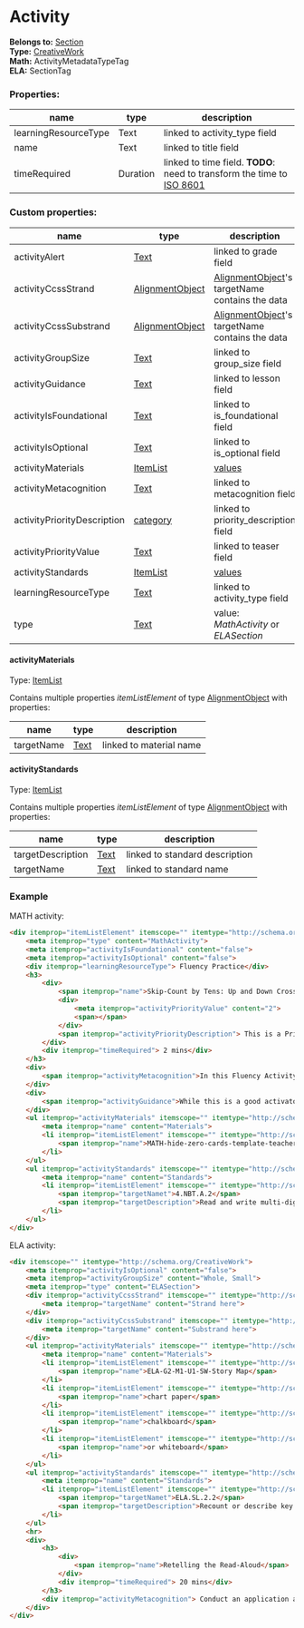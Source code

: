 # Activity

**Belongs to:** [Section](./section.md)  
**Type:** [CreativeWork](http://schema.org/CreativeWork)  
**Math:** ActivityMetadataTypeTag  
**ELA:** SectionTag
 
### Properties:

|name|type|description|
|----|----|-----------|
|learningResourceType|Text|linked to activity_type field|
|name|Text|linked to title field|
|timeRequired|Duration|linked to time field. **TODO**: need to transform the time to [ISO 8601](https://en.wikipedia.org/wiki/ISO_8601)|

### Custom properties:

|name|type|description|
|----|----|-----------|
|activityAlert|[Text](http://schema.org/Text)|linked to grade field|
|activityCcssStrand|[AlignmentObject](http://schema.org/AlignmentObject)|[AlignmentObject](http://schema.\org/AlignmentObject)'s targetName contains the data|
|activityCcssSubstrand|[AlignmentObject](http://schema.org/AlignmentObject)|[AlignmentObject](http://schema.\org/AlignmentObject)'s targetName contains the data|
|activityGroupSize|[Text](http://schema.org/Text)|linked to group_size field|
|activityGuidance|[Text](http://schema.org/Text)|linked to lesson field|
|activityIsFoundational|[Text](http://schema.org/Text)|linked to is_foundational field|
|activityIsOptional|[Text](http://schema.org/Text)|linked to is_optional field|
|activityMaterials|[ItemList](http://schema.org/ItemList)|[values](#materials)|
|activityMetacognition|[Text](http://schema.org/Text)|linked to metacognition field|
|activityPriorityDescription|[category](http://schema.org/category)|linked to priority_description field|
|activityPriorityValue|[Text](http://schema.org/Text)|linked to teaser field|
|activityStandards|[ItemList](http://schema.org/ItemList)|[values](#standards)|
|learningResourceType|[Text](http://schema.org/Text)|linked to activity_type field|
|type|[Text](http://schema.org/Text)|value: _MathActivity_ or _ELASection_|

#### activityMaterials<a name="materials"></a>

Type: [ItemList](http://schema.org/ItemList)

Contains multiple properties _itemListElement_ of type [AlignmentObject](http://schema.org/AlignmentObject) with
properties:

|name|type|description|
|----|----|-----------|
|targetName|[Text](http://schema.org/Text)|linked to material name|

#### activityStandards<a name="standards"></a>

Type: [ItemList](http://schema.org/ItemList)

Contains multiple properties _itemListElement_ of type [AlignmentObject](http://schema.org/AlignmentObject) with
properties:

|name|type|description|
|----|----|-----------|
|targetDescription|[Text](http://schema.org/Text)|linked to standard description|
|targetName|[Text](http://schema.org/Text)|linked to standard name|


### Example

MATH activity:

```html
<div itemprop="itemListElement" itemscope="" itemtype="http://schema.org/CreativeWork">
    <meta itemprop="type" content="MathActivity">
    <meta itemprop="activityIsFoundational" content="false">
    <meta itemprop="activityIsOptional" content="false">
    <div itemprop="learningResourceType"> Fluency Practice</div>
    <h3>
        <div>
            <span itemprop="name">Skip-Count by Tens: Up and Down Crossing 100</span>
            <div>
                <meta itemprop="activityPriorityValue" content="2">
                <span></span>
            </div>
            <span itemprop="activityPriorityDescription"> This is a Priority 2 activity that can be skipped if running short on time. It is less tightly connected to the lesson objective. It might be designed as an extension or to ensure maintenance of prior skills. </span>
        </div>
        <div itemprop="timeRequired"> 2 mins</div>
    </h3>
    <div>
        <span itemprop="activityMetacognition">In this Fluency Activity, students count by 10...</span>
    </div>
    <div>
        <span itemprop="activityGuidance">While this is a good activator for the Concept Development....</span>
    </div>
    <ul itemprop="activityMaterials" itemscope="" itemtype="http://schema.org/ItemList">
        <meta itemprop="name" content="Materials">
        <li itemprop="itemListElement" itemscope="" itemtype="http://schema.org/ListItem">
            <span itemprop="name">MATH-hide-zero-cards-template-teacher</span>
        </li>
    </ul>
    <ul itemprop="activityStandards" itemscope="" itemtype="http://schema.org/ItemList">
        <meta itemprop="name" content="Standards">
        <li itemprop="itemListElement" itemscope="" itemtype="http://schema.org/AlignmentObject">
            <span itemprop="targetNamet">4.NBT.A.2</span>
            <span itemprop="targetDescription">Read and write multi-digit whole numbers using...</span>
        </li>
    </ul>
</div>
```

ELA activity:

```html
<div itemscope="" itemtype="http://schema.org/CreativeWork">
    <meta itemprop="activityIsOptional" content="false">
    <meta itemprop="activityGroupSize" content="Whole, Small">
    <meta itemprop="type" content="ELASection">
    <div itemprop="activityCcssStrand" itemscope="" itemtype="http://schema.org/AlignmentObject">
        <meta itemprop="targetName" content="Strand here">
    </div>
    <div itemprop="activityCcssSubstrand" itemscope="" itemtype="http://schema.org/AlignmentObject">
        <meta itemprop="targetName" content="Substrand here">
    </div>
    <ul itemprop="activityMaterials" itemscope="" itemtype="http://schema.org/ItemList">
        <meta itemprop="name" content="Materials">
        <li itemprop="itemListElement" itemscope="" itemtype="http://schema.org/ListItem">
            <span itemprop="name">ELA-G2-M1-U1-SW-Story Map</span>
        </li>
        <li itemprop="itemListElement" itemscope="" itemtype="http://schema.org/ListItem">
            <span itemprop="name">chart paper</span>
        </li>
        <li itemprop="itemListElement" itemscope="" itemtype="http://schema.org/ListItem">
            <span itemprop="name">chalkboard</span>
        </li>
        <li itemprop="itemListElement" itemscope="" itemtype="http://schema.org/ListItem">
            <span itemprop="name">or whiteboard</span>
        </li>
    </ul>
    <ul itemprop="activityStandards" itemscope="" itemtype="http://schema.org/ItemList">
        <meta itemprop="name" content="Standards">
        <li itemprop="itemListElement" itemscope="" itemtype="http://schema.org/AlignmentObject">
            <span itemprop="targetNamet">ELA.SL.2.2</span>
            <span itemprop="targetDescription">Recount or describe key ideas or details from a text read...</span>
        </li>
    </ul>
    <hr>
    <div>
        <h3>
            <div>
                <span itemprop="name">Retelling the Read-Aloud</span>
            </div>
            <div itemprop="timeRequired"> 20 mins</div>
        </h3>
        <div itemprop="activityMetacognition"> Conduct an application activity...</div>
    </div>
</div>
```
